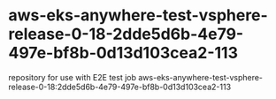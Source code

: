 # aws-eks-anywhere-test-vsphere-release-0-18-2dde5d6b-4e79-497e-bf8b-0d13d103cea2-113
repository for use with E2E test job aws-eks-anywhere-test-vsphere-release-0-18:2dde5d6b-4e79-497e-bf8b-0d13d103cea2-113
